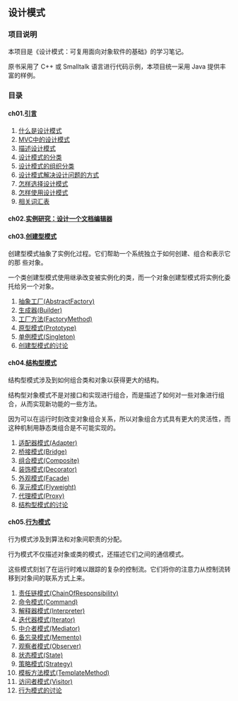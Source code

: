 ##  设计模式

### 项目说明

本项目是《设计模式：可复用面向对象软件的基础》的学习笔记。

原书采用了 C++ 或 Smalltalk 语言进行代码示例，本项目统一采用 Java 提供丰富的样例。

### 目录

#### ch01.[引言](ch01Introduction)

1.	[什么是设计模式](ch01Introduction/1.1什么是设计模式.md)
2.	[MVC中的设计模式](ch01Introduction/1.2MVC中的设计模式.md)
3.	[描述设计模式](ch01Introduction/1.3描述设计模式.md)
4.	[设计模式的分类](ch01Introduction/1.4设计模式的分类.md)
5.	[设计模式的组织分类](ch01Introduction/1.5设计模式的组织分类.md)
6.	[设计模式解决设计问题的方式](ch01Introduction/1.6设计模式解决设计问题的方式.md)
7.	[怎样选择设计模式](ch01Introduction/1.7怎样选择设计模式.md)
8.	[怎样使用设计模式](ch01Introduction/1.8怎样使用设计模式.md)
9.	[相关词汇表](ch01Introduction/1.9相关词汇表.md)

#### ch02.[实例研究：设计一个文档编辑器](ch02CaseStudy)

#### ch03.[创建型模式](ch03CreationalPatterns)

创建型模式抽象了实例化过程。它们帮助一个系统独立于如何创建、组合和表示它的那
些对象。

一个类创建型模式使用继承改变被实例化的类，而一个对象创建型模式将实例化委托给另一个对象。

1.	[抽象工厂(AbstractFactory)](ch03CreationalPatterns/3.1抽象工厂(AbstractFactory).md)
2.	[生成器(Builder)](ch03CreationalPatterns/3.2生成器(Builder).md)
3.	[工厂方法(FactoryMethod)](ch03CreationalPatterns/3.3工厂方法(FactoryMethod).md)
4.	[原型模式(Prototype)](ch03CreationalPatterns/3.4原型模式(Prototype).md)
5.	[单例模式(Singleton)](ch03CreationalPatterns/3.5单例模式(Singleton).md)
6.	[创建型模式的讨论](ch03CreationalPatterns/3.X创建型模式的讨论.md)

#### ch04.[结构型模式](ch04StructuralPatterns)

结构型模式涉及到如何组合类和对象以获得更大的结构。

结构型对象模式不是对接口和实现进行组合，而是描述了如何对一些对象进行组合，从而实现新功能的一些方法。

因为可以在运行时刻改变对象组合关系，所以对象组合方式具有更大的灵活性，而这种机制用静态类组合是不可能实现的。

1.	[适配器模式(Adapter)](ch04StructuralPatterns/4.1适配器模式(Adapter).md)
2.	[桥接模式(Bridge)](ch04StructuralPatterns/4.2桥接模式(Bridge).md)
3.	[组合模式(Composite)](ch04StructuralPatterns/4.3组合模式(Composite).md)
4.	[装饰模式(Decorator)](ch04StructuralPatterns/4.4装饰模式(Decorator).md)
5.	[外观模式(Facade)](ch04StructuralPatterns/4.5外观模式(Facade).md)
6.	[享元模式(Flyweight)](ch04StructuralPatterns/4.6享元模式(Flyweight).md)
7.	[代理模式(Proxy)](ch04StructuralPatterns/4.7代理模式(Proxy).md)
8.	[结构型模式的讨论](ch04StructuralPatterns/4.X结构型模式的讨论.md)

#### ch05.[行为模式](ch05BehavioralPatterns)

行为模式涉及到算法和对象间职责的分配。

行为模式不仅描述对象或类的模式，还描述它们之间的通信模式。

这些模式刻划了在运行时难以跟踪的复杂的控制流。它们将你的注意力从控制流转移到对象间的联系方式上来。

1.	[责任链模式(ChainOfResponsibility)](ch05BehavioralPatterns/5.01责任链模式(ChainOfResponsibility).md)
2.	[命令模式(Command)](ch05BehavioralPatterns/5.02命令模式(Command).md)
3.	[解释器模式(Interpreter)](ch05BehavioralPatterns/5.03解释器模式(Interpreter).md)
4.	[迭代器模式(Iterator)](ch05BehavioralPatterns/5.04迭代器模式(Iterator).md)
5.	[中介者模式(Mediator)](ch05BehavioralPatterns/5.05中介者模式(Mediator).md)
6.	[备忘录模式(Memento)](ch05BehavioralPatterns/5.06备忘录模式(Memento).md)
7.	[观察者模式(Observer)](ch05BehavioralPatterns/5.07观察者模式(Observer).md)
8.	[状态模式(State)](ch05BehavioralPatterns/5.08状态模式(State).md)
9.	[策略模式(Strategy)](ch05BehavioralPatterns/5.09策略模式(Strategy).md)
10.	[模板方法模式(TemplateMethod)](ch05BehavioralPatterns/5.10模板方法模式(TemplateMethod).md)
11.	[访问者模式(Visitor)](ch05BehavioralPatterns/5.11访问者模式(Visitor).md)
12.	[行为模式的讨论](ch05BehavioralPatterns/5.XX行为模式的讨论.md)

